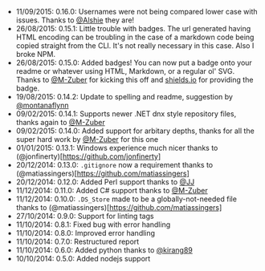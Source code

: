* 11/09/2015: 0.16.0: Usernames were not being compared lower case with issues. Thanks to [@Alshie](https://github.com/Alshie) they are!
* 26/08/2015: 0.15.1: Little trouble with badges. The url generated having HTML encoding can be troubling in the case of a markdown code being copied straight from the CLI. It's not really necessary in this case. Also I broke NPM.
* 26/08/2015: 0.15.0: Added badges! You can now put a badge onto your readme or whatever using HTML, Markdown, or a regular ol' SVG. Thanks to [@M-Zuber](https://github.com/M-Zuber) for kicking this off and [shields.io](https://github.com/badges/shields) for providing the badge.
* 19/08/2015: 0.14.2: Update to spelling and readme, suggestion by [@montanaflynn](https://github.com/montanaflynn)
* 09/02/2015: 0.14.1: Supports newer .NET dnx style repository files, thanks again to [@M-Zuber](https://github.com/M-Zuber)
* 09/02/2015: 0.14.0: Added support for arbitary depths, thanks for all the super hard work by [@M-Zuber](https://github.com/M-Zuber) for this one
* 01/01/2015: 0.13.1: Windows experience much nicer thanks to (@jonfinerty)[https://github.com/jonfinerty]
* 20/12/2014: 0.13.0: `.gitignore` now a requirement thanks to (@matiassingers)[https://github.com/matiassingers]
* 20/12/2014: 0.12.0: Added Perl support thanks to [@JJ](https://github.com/JJ)
* 11/12/2014: 0.11.0: Added C# support thanks to [@M-Zuber](https://github.com/M-Zuber)
* 11/12/2014: 0.10.0: `.DS_Store` made to be a globally-not-needed file thanks to (@matiassingers)[https://github.com/matiassingers]
* 27/10/2014: 0.9.0: Support for linting tags
* 11/10/2014: 0.8.1: Fixed bug with error handling
* 11/10/2014: 0.8.0: Improved error handling
* 11/10/2014: 0.7.0: Restructured report
* 11/10/2014: 0.6.0: Added python thanks to [@kirang89](https://github.com/kirang89)
* 10/10/2014: 0.5.0: Added nodejs support
